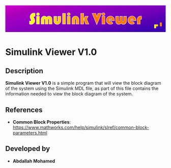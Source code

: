 # ![SimulinkViewer](https://github.com/AntiCrypted/Simulink-Viewer/blob/main/SimulinkViewer.png)

# Simulink Viewer V1.0

## Description
**Simulink Viewer V1.0** is a simple program that will view the block diagram of the system using the Simulink MDL file, as part of this file contains the information needed to view the block diagram of the system.

## References
- **Common Block Properties**: https://www.mathworks.com/help/simulink/slref/common-block-parameters.html

## Developed by
- **Abdallah Mohamed**
